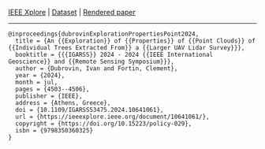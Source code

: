 [IEEE Xplore](https://ieeexplore.ieee.org/document/10641061/) | [Dataset](https://www.kaggle.com/datasets/sentinel3734/uav-point-clouds-of-individual-trees) | [Rendered paper](https://iod-ine.github.io/igarss2024_tree_clouds/paper.html)

---

```
@inproceedings{dubrovinExplorationPropertiesPoint2024,
  title = {An {{Exploration}} of {{Properties}} of {{Point Clouds}} of {{Individual Trees Extracted From}} a {{Larger UAV Lidar Survey}}},
  booktitle = {{{IGARSS}} 2024 - 2024 {{IEEE International Geoscience}} and {{Remote Sensing Symposium}}},
  author = {Dubrovin, Ivan and Fortin, Clement},
  year = {2024},
  month = jul,
  pages = {4503--4506},
  publisher = {IEEE},
  address = {Athens, Greece},
  doi = {10.1109/IGARSS53475.2024.10641061},
  url = {https://ieeexplore.ieee.org/document/10641061/},
  copyright = {https://doi.org/10.15223/policy-029},
  isbn = {9798350360325}
}
```
